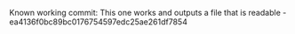 Known working commit:
This one works and outputs a file that is readable - ea4136f0bc89bc0176754597edc25ae261df7854

